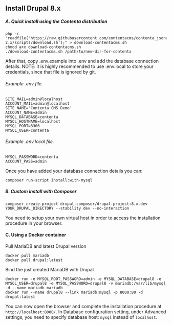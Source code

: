 ## Install Drupal 8.x 
##### A. Quick install using the Contenta distribution

```
php -r "readfile('https://raw.githubusercontent.com/contentacms/contenta_jsonapi_project/8.x-2.x/scripts/download.sh');" > download-contentacms.sh
chmod a+x download-contentacms.sh
./download-contentacms.sh /path/to/new-dir-for-contenta
```
              
After that, copy .env.example into .env and add the database connection details. NOTE: it is highly recommended to use .env.local to store your credentials, since that file is ignored by git.

###### Example .env file.
```
SITE_MAIL=admin@localhost
ACCOUNT_MAIL=admin@localhost
SITE_NAME='Contenta CMS Demo'
ACCOUNT_NAME=admin
MYSQL_DATABASE=contenta
MYSQL_HOSTNAME=localhost
MYSQL_PORT=3306
MYSQL_USER=contenta
```
              
###### Example .env.local file.
```
MYSQL_PASSWORD=contenta
ACCOUNT_PASS=admin
```
              
Once you have added your database connection details you can:

```
composer run-script install:with-mysql
```

##### B. Custom install with Composer

```
composer create-project drupal-composer/drupal-project:8.x-dev YOUR_DRUPAL_DIRECTORY --stability dev --no-interaction
```
You need to setup your own virtual host in order to access the installation procedure in your browser.


#### C. Using a Docker container

Pull MariaDB and latest Drupal version

```
docker pull mariadb
docker pull drupal:latest
```

Bind the just created MariaDB with Drupal

```
docker run -e MYSQL_ROOT_PASSWORD=admin -e MYSQL_DATABASE=drupal8 -e MYSQL_USER=drupal8 -e MYSQL_PASSWORD=drupal8 -v mariadb:/var/lib/mysql -d --name mariadb mariadb
docker run --name drupal8 --link mariadb:mysql -p 8000:80 -d drupal:latest
```
You can now open the browser and complete the installation procedure at ```http://localhost:8000/```. In Database configuration setting, under Advanced settings, you need to specify database host: ```mysql``` instead of ```localhost```.
